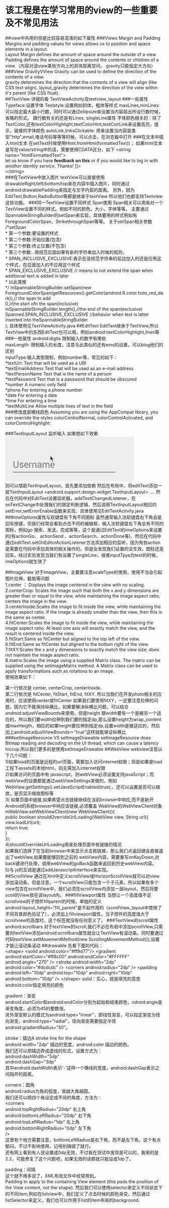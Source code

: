 # 该工程是在学习常用的view的一些重要及不常见用法
##view中共用的但是比较容易混淆的如下属性
###Views Margin and Padding
Margins and padding values for views allows us to position and space elements in a layout.  
Layout Margin defines the amount of space around the outside of a view  
Padding defines the amount of space around the contents or children of a view.（内容对该view某些方向上的具体距离空间， gravity只能指定大方向）
###View GravityVView
Gravity can be used to define the direction of the contents of a view.  
gravity determines the direction that the contents of a view will align (like CSS text-align). 
layout_gravity determines the direction of the view within it's parent (like CSS float).  
##TextView
详细的看 TextViewActivity及textview_layout
###一些属性
Typeface:设置字体
Textstyle:设置例如斜体，粗体等样式
maxLines,minLines:可以指定最大最小行数，同时可以通过ellipsize来设置当内容超出所设行数时候，省略的形式。
跟行数有关的还是有Lines, singleLine属性
字体颜色相关的：除了TextColor,还有textColorHighlight,textColorHint,textColrLink来设置高亮，提示，链接的字体颜色
autoLink,linksClickable: 用来设置当内容是类型"http",email,电话号码等等等时候，可以点击，在浏览器中打开
###在文本中插入html文本
在setText时候使用Html.fromHtml(formattedText))；
如果html文本是写在value/string中的话，需要使用CDATA区分，如下
\<string name="htmlFormattedText"\>   
    <![CDATA[   
        Please <a href="http://highlight.com">let us know</a> if you have <b>feedback on this</b> or if     
        you would like to log in with <i>another identity service</i>. Thanks!      
    ]]>   
\</string\>   
###在TextView中放入图片
textView可以直接使用drawableRight/left/bottom/top来在内容中插入图片，同时通过android:drawablePadding来指定与文字内容的距离。
另外，因为EditText,Button,RadioButton等都是继承于textView 所以他们也都支持Textview这些功能。
###同一TextView设置不同样式  Span使用
Span相关可以用来对一个TextView设置不同的样式。例如不同的颜色，大小，字体等等。
主要通过SpannableStringBuilder的setSpan来实现，具体要用的样式例如有ForegroundColorSpan，StrikethroughSpan等等。
关于setSpan相关参数
 /*setSpan    
         * 第一个参数:要设置的样式    
         * 第二个参数:开始位置(包含)    
         * 第三个参数:终止位置(不包含)    
         * 第三个参数:. 用规范后面如果有新的字符串加入时候的规则，    
         * SPAN_INCLUSIVE_EXCLUSIVE:表示在该规范字符串的前边加入的还是应用这个样式，在后面加入的不应用这个样式    
         * SPAN_EXCLUSIVE_EXCLUSIVE  // means to not extend the span when additional text is added in later   
         * 以此类推   
         */
        mSpannableStringBuilder.setSpan(new ForegroundColorSpan(getResources().getColor(android.R.color.holo_red_dark)),// the span to add    
                                        0,//the start ofn the span(inclusive)   
                                        mSpannableStringBuilder.length(),//the end of the span(exclusive)   
                                        Spanned.SPAN_INCLUSIVE_EXCLUSIVE  //behavior when text is latter inserted into theSpannableStringBuilder    
                ); 
具体使用见TextViewActivity.java
##EditText
EditText继承于TextView,所以TextView中的东西EditText也可以用，例如android:textColorHighlight,lines等
###一些属性
android:digits 限制输入的数字有哪些     
maxLength: 限制输入的长度，注意与此类似的还有ems的设置，可以blog他们的区别      
inputType:输入类型限制，例如number等，常见的如下：            
*textUri: Text that will be used as a URI     
*textEmailAddress	Text that will be used as an e-mail address     
*textPersonName	    Text that is the name of a person       
*textPassword	    Text that is a password that should be obscured     
*number	            A numeric only field        
*phone	            For entering a phone number     
*date	            For entering a date     
*time	            For entering a time     
*textMultiLine	    Allow multiple lines of text in the field       
###修改底部横线颜色
Assuming you are using the AppCompat library, you can override the styles colorControlNormal,        colorControlActivated, and colorControlHighlight:       
    
<style name="Theme.App.Base" parent="Theme.AppCompat.Light.DarkActionBar">      
    <item name="colorControlNormal">#d32f2f</item>      
    <item name="colorControlActivated">#ff5722</item>       
    <item name="colorControlHighlight">#f44336</item>       
</style>        
###TextInputLayout 监听输入
如果想如下效果      
![](https://github.com/franlisa/ViewsTest/blob/master/app/UM7NmiK.gif)     
则可以借助TextInputLayout，首先要添加依赖
然后在布局中，将editText添加一层TextInputLayout
<android.support.design.widget.TextInputLayout>
....
然后在代码中对EditText设置监听器，addTextChangedListener，在onTextChange中处理我们的限定判断逻辑，然后调用TextInputLayout相应的setError,setErrorEnable函数来实现，具体使用见EditTextActivity.java
###imeOptions属性与软键盘有下角不同图标
虽然通常输入法软键盘右下角会是回车按键，但我们经常会看到点击不同的编辑框，输入法软键盘右下角会有不同的图标，例如go 搜索，发送，完成等等，这个是通过EditText的imeOptions来设置的(有actionGo、 actionSend 、actionSearch、actionDone等)，然后在代码中通过editText.setOnEditorActionListener方法添加相应的监听，因为有些action是需要在代码中添加具体的相关操作的。但是会发现我们设置的没生效，图标还是回车。经过实验发现当我们有设置了singleLine，或者inputTpye为text的时候，imeOptions就生效了

##ImageView 
对于ImageView，主要要注意scaleType的使用，使用不当会引起图片拉伸，截取等问题        
1.center ： Displays the image centered in the view with no scaling.        
2.centerCrop: Scales the image such that both the x and y dimensions are greater than or equal to the   view, while maintaining the image aspect ratio; centers the image in the view.        
3.centerInside:Scales the image to fit inside the view, while maintaining the image aspect ratio. If the image is already smaller than the view, then this is the same as center.        
4.fitCenter:Scales the image to fit inside the view, while maintaining the image aspect ratio. At least one axis will exactly match the view, and the result is centered inside the view.       
5.fitStart:Same as fitCenter but aligned to the top left of the view.      
6.fitEnd:Same as fitCenter but aligned to the bottom right of the view.      
7.fitXY:Scales the x and y dimensions to exactly match the view size; does not maintain the image aspect ratio.      
8.matrix:Scales the image using a supplied Matrix class. The matrix can be supplied using the setImageMatrix method. A Matrix class can be used to apply transformations such as rotations to an image.     
使用效果如下：

第一行依次是  center, centerCrop, centerInside.     
第二行依次是  fitCenter, fitStart, fitEnd, fitXY.
所以当我们在开发photo相关的应用时，应该使用center或fitCenter
如果我们要使用fitXY，一定要注意拉伸的问题，因为它不能保持纵横比，如果要解决纵横比问题，可以结合android:adjustViewBounds来使用，但是height 跟width要有一个是被另一个适应的，所以我们要width拉伸到我们要的指定dp,那么设置height为wrap_content或maxHeigth，相应的如果height要拉伸到指定dp,设置width是被适应的，然后加上android:adjustViewBounds＝"true"这样就能保证纵横比
###setImageResource VS setImageDrawable
 setImageResource does Bitmap reading and decoding on the UI thread, which can cause a latency hiccup.所以我们更多的是使用setImageDrawable
##WebView
 webview注意以下几个问题：		
 1)如果load的页面是远程的url页面，需要加入访问internet权限；但是如果是load工程下assets的本地html，则无需加入internet权限		
 2)如果访问的页面中有 javascript，则webView必须设置支持javaScript；而webView的设置都是通过webViewSettings来做的，例如WebView.getSettings().setJavaScriptEnabled(true);，还可以设置是否可以缩放，是否显示缩放图标等	
 3) 如果页面中链接,如果希望点击链接继续在当前browser中响应,而不是新开Android的系统browser中响应该链接,必须覆盖 WebView的WebViewClient对象		     
mWebView.setWebViewClient(new WebViewClient(){      
	public boolean shouldOverrideUrlLoading(WebView view, String url){      
		view.loadUrl(url);      
		return true;        
	}          
});     
4)shouldOverrideUrlLoading用来处理页面中有链接的情况		
如果我们选择了在当前browser中来显示点击抵链接，那么我们点返回键会直接退出了webView,如果要能够回到之前的	
webView内容，需要重写onKeyDown,对back键进行处理，调用webView的goBack函数来返回到历史webView内容。	
5)与 js的互调是通过addJavascriptInterface来实现。		
##ScrollView
通过在Xml中定义scrollView或HorizonScrollView就可以对view添加滚动条，但是注意，一个scrollView只能包含一个子元素，所以如果有多个view包含在scrollView中，我们必须在scrollView内添加一层layout，然后将要scoll的View放在该layout内。
###fillViewport属性
当想让一个高度值不足scrollview的子控件fillparent的时候，单独的定义android:layout_height="fill_parent"是不起作用的（scrollView_layout中使用了不同背景颜色验证了），必须加上fillviewport属性，当子控件的高度值大于scrollview的高度时，这个标签就没有任何意义了。
###TextView的scroll属性android:scrollbars
对于textView的scroll,我们不必在布局中添加scrollVIew,只需要对textView添加android:scrollbars属性就会让TextView有滚动条。同时要通过代码textView.setMovementMethod(new ScrollingMovementMethod());设置才能让滚动条滚动
##drawable
先看下面的代码：		
\<shape\>
            <!-- 实心 -->
            \<solid android:color="#ff9d77"/\>
            <!-- 渐变 -->
            \<gradient
                android:startColor="#ff8c00"
                android:endColor="#FFFFFF"
                android:angle="270" /\>
            <!-- 描边 -->
            \<stroke
                android:width="2dp"
                android:color="#dcdcdc" /\>
            <!-- 圆角 -->
            \<corners
                android:radius="2dp" /\>
            \<padding
                android:left="10dp"
                android:top="10dp"
                android:right="10dp"
                android:bottom="10dp" /\>
        \</shape\>
solid：实心，就是填充的意思		
android:color指定填充的颜色		
		
gradient：渐变		
android:startColor和android:endColor分别为起始和结束颜色，ndroid:angle是渐变角度，必须为45的整数倍。	
另外渐变默认的模式为android:type="linear"，即线性渐变，可以指定渐变为径向渐变，android:type="radial"，径向渐变需要指定半径android:gradientRadius="50"。		

stroke：描边A stroke line for the shape		
android:width="2dp" 描边的宽度，android:color 描边的颜色。		
我们还可以把描边弄成虚线的形式，设置方式为：		
android:dashWidth="5dp" 			
android:dashGap="3dp"		
其中android:dashWidth表示'-'这样一个横线的宽度，android:dashGap表示之间隔开的距离。		


corners：圆角		
android:radius为角的弧度，值越大角越圆。		
我们还可以把四个角设定成不同的角度，方法为：		
\<corners 		
        android:topRightRadius="20dp"    右上角		
        android:bottomLeftRadius="20dp"    右下角		
        android:topLeftRadius="1dp"    左上角		
        android:bottomRightRadius="0dp"    左下角		
 /\>		
这里有个地方需要注意，bottomLeftRadius是右下角，而不是左下角，这个有点郁闷，不过不影响使用，记得别搞错了就行。		
还有网上看到有人说设置成0dp无效，不过我在测试中发现是可以的，我用的是2.2，可能修复了这个问题吧，如果无效的话那就只能设成1dp了。		

padding：间隔		
这个就不用多说了，XML布局文件中经常用到。		
Padding to apply to the containing View element (this pads the position of the View content, not the shape).	然后我们可以使用selector来定义不同状态下的不同item,例如在listview中，我们定义了点击时候的颜色渐变，然后通过listSelector来定义，我们也可以作用于list的item布局的background.




















 
 






